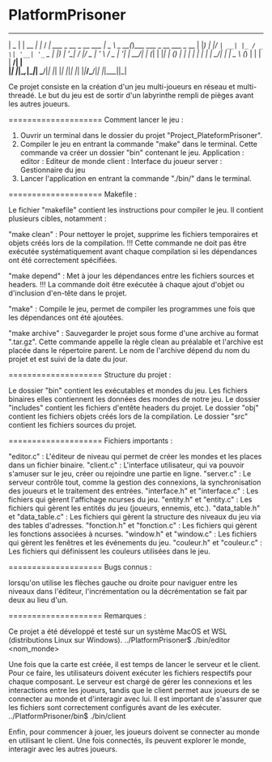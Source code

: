 # PlatformPrisoner

 ____  _       _    __                      ____       _                      
|  _ \| | __ _| |_ / _| ___  _ __ _ __ ___ |  _ \ _ __(_)___  ___  _ __   ___  _ __ 
| |_) | |/ _` | __| |_ / _ \| '__| '_ ` _ \| |_) | '__| / __|/ _ \| '_ \ / _ \| '__|
|  __/| | (_| | |_|  _| (_) | |  | | | | | |  __/| |  | \__ \ (_) | | | |  __/| |   
|_|   |_|\__,_|\__|_|  \___/|_|  |_| |_| |_|_|   |_|  |_|___/\___/|_| |_|\___||_|   

Ce projet consiste en la création d'un jeu multi-joueurs en réseau et multi-threadé.
Le but du jeu est de sortir d'un labyrinthe rempli de pièges avant les autres joueurs.

==================== Comment lancer le jeu :

1. Ouvrir un terminal dans le dossier du projet "Project_PlateformPrisoner".
2. Compiler le jeu en entrant la commande "make" dans le terminal. Cette commande va créer un dossier "bin" contenant le jeu.
Application : 
    editor : Editeur de monde
    client : Interface du joueur
    server : Gestionnaire du jeu
3. Lancer l'application en entrant la commande "./bin/<Application>" dans le terminal.

==================== Makefile :

Le fichier "makefile" contient les instructions pour compiler le jeu. Il contient plusieurs cibles, notamment :

"make clean" : Pour nettoyer le projet, supprime les fichiers temporaires et objets créés lors de la compilation.
!!! Cette commande ne doit pas être exécutée systématiquement avant chaque compilation si les dépendances ont été correctement spécifiées.

"make depend" : Met à jour les dépendances entre les fichiers sources et headers.
!!! La commande doit être exécutée à chaque ajout d'objet ou d'inclusion d'en-tête dans le projet.

"make" : Compile le jeu, permet de compiler les programmes une fois que les dépendances ont été ajoutées.

"make archive" : Sauvegarder le projet sous forme d'une archive au format ".tar.gz".
Cette commande appelle la règle clean au préalable et l'archive est placée dans le répertoire parent. 
Le nom de l'archive dépend du nom du projet et est suivi de la date du jour.

==================== Structure du projet :

Le dossier "bin" contient les exécutables et mondes du jeu.
Les fichiers binaires elles contiennent les données des mondes de notre jeu.
Le dossier "includes" contient les fichiers d'entête headers du projet.
Le dossier "obj" contient les fichiers objets créés lors de la compilation.
Le dossier "src" contient les fichiers sources du projet.

==================== Fichiers importants :

"editor.c" : L'éditeur de niveau qui permet de créer les mondes et les places dans un fichier binaire.
"client.c" : L'interface utilisateur, qui va pouvoir s'amuser sur le jeu, créer ou rejoindre une partie en ligne.
"server.c" : Le serveur contrôle tout, comme la gestion des connexions, la synchronisation des joueurs et le traitement des entrées.
"interface.h" et "interface.c" : Les fichiers qui gèrent l'affichage ncurses du jeu.
"entity.h" et "entity.c" : Les fichiers qui gèrent les entités du jeu (joueurs, ennemis, etc.).
"data_table.h" et "data_table.c" : Les fichiers qui gèrent la structure des niveaux du jeu via des tables d'adresses.
"fonction.h" et "fonction.c" : Les fichiers qui gèrent les fonctions associées à ncurses.
"window.h" et "window.c" : Les fichiers qui gèrent les fenêtres et les événements du jeu.
"couleur.h" et "couleur.c" : Les fichiers qui définissent les couleurs utilisées dans le jeu.

==================== Bugs connus :

lorsqu'on utilise les flèches gauche ou droite pour naviguer entre les niveaux dans l'éditeur, l'incrémentation ou la décrémentation se fait par deux au lieu d'un.

==================== Remarques :

Ce projet a été développé et testé sur un système MacOS et WSL (distributions Linux sur Windows).
../PlatformPrisoner$ ./bin/editor <nom_monde>

Une fois que la carte est créée, il est temps de lancer le serveur et le client. Pour ce faire, les utilisateurs doivent exécuter les fichiers respectifs pour chaque composant. Le serveur est chargé de gérer les connexions et les interactions entre les joueurs, tandis que le client permet aux joueurs de se connecter au monde et d'interagir avec lui. Il est important de s'assurer que les fichiers sont correctement configurés avant de les exécuter.
../PlatformPrisoner/bin$ ./bin/client <ip > <port>

Enfin, pour commencer à jouer, les joueurs doivent se connecter au monde en utilisant le client. Une fois connectés, ils peuvent explorer le monde, interagir avec les autres joueurs. 
